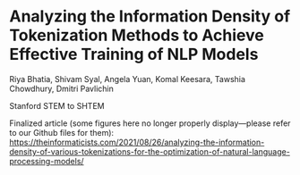 # Analyzing the Information Density of Tokenization Methods to Achieve Effective Training of NLP Models

Riya Bhatia, Shivam Syal, Angela Yuan, Komal Keesara, Tawshia Chowdhury, Dmitri Pavlichin

Stanford STEM to SHTEM

Finalized article (some figures here no longer properly display—please refer to our Github files for them): https://theinformaticists.com/2021/08/26/analyzing-the-information-density-of-various-tokenizations-for-the-optimization-of-natural-language-processing-models/
